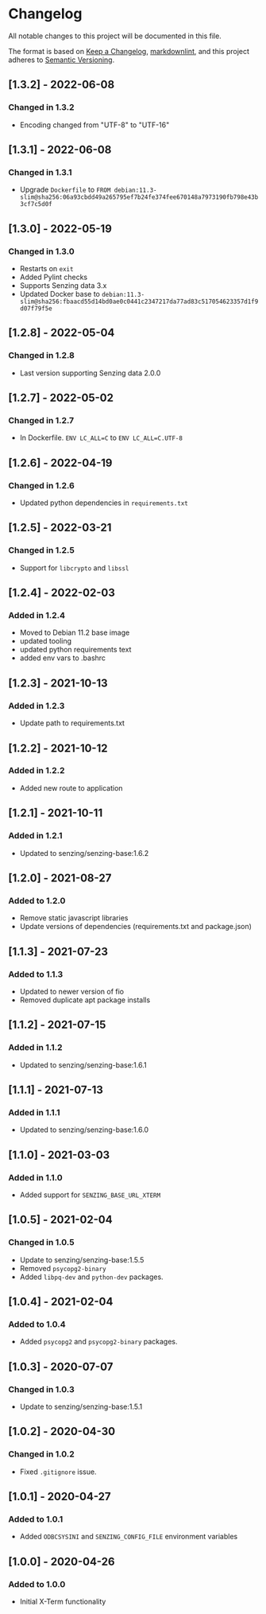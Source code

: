 # Changelog

All notable changes to this project will be documented in this file.

The format is based on [Keep a Changelog](https://keepachangelog.com/en/1.0.0/),
[markdownlint](https://dlaa.me/markdownlint/),
and this project adheres to [Semantic Versioning](https://semver.org/spec/v2.0.0.html).

## [1.3.2] - 2022-06-08

### Changed in 1.3.2

- Encoding changed from "UTF-8" to "UTF-16"

## [1.3.1] - 2022-06-08

### Changed in 1.3.1

- Upgrade `Dockerfile` to `FROM debian:11.3-slim@sha256:06a93cbdd49a265795ef7b24fe374fee670148a7973190fb798e43b3cf7c5d0f`

## [1.3.0] - 2022-05-19

### Changed in 1.3.0

- Restarts on `exit`
- Added Pylint checks
- Supports Senzing data 3.x
- Updated Docker base to `debian:11.3-slim@sha256:fbaacd55d14bd0ae0c0441c2347217da77ad83c517054623357d1f9d07f79f5e`

## [1.2.8] - 2022-05-04

### Changed in 1.2.8

- Last version supporting Senzing data 2.0.0

## [1.2.7] - 2022-05-02

### Changed in 1.2.7

- In Dockerfile. `ENV LC_ALL=C` to `ENV LC_ALL=C.UTF-8`

## [1.2.6] - 2022-04-19

### Changed in 1.2.6

- Updated python dependencies in `requirements.txt`

## [1.2.5] - 2022-03-21

### Changed in 1.2.5

- Support for `libcrypto` and `libssl`

## [1.2.4] - 2022-02-03

### Added in 1.2.4

- Moved to Debian 11.2 base image
- updated tooling
- updated python requirements text
- added env vars to .bashrc

## [1.2.3] - 2021-10-13

### Added in 1.2.3

- Update path to requirements.txt

## [1.2.2] - 2021-10-12

### Added in 1.2.2

- Added new route to application

## [1.2.1] - 2021-10-11

### Added in 1.2.1

- Updated to senzing/senzing-base:1.6.2

## [1.2.0] - 2021-08-27

### Added to 1.2.0

- Remove static javascript libraries
- Update versions of dependencies (requirements.txt and package.json)

## [1.1.3] - 2021-07-23

### Added to 1.1.3

- Updated to newer version of fio
- Removed duplicate apt package installs

## [1.1.2] - 2021-07-15

### Added in 1.1.2

- Updated to senzing/senzing-base:1.6.1

## [1.1.1] - 2021-07-13

### Added in 1.1.1

- Updated to senzing/senzing-base:1.6.0

## [1.1.0] - 2021-03-03

### Added in 1.1.0

- Added support for `SENZING_BASE_URL_XTERM`

## [1.0.5] - 2021-02-04

### Changed in 1.0.5

- Update to senzing/senzing-base:1.5.5
- Removed `psycopg2-binary`
- Added `libpq-dev` and `python-dev` packages.

## [1.0.4] - 2021-02-04

### Added to 1.0.4

- Added `psycopg2` and `psycopg2-binary` packages.

## [1.0.3] - 2020-07-07

### Changed in 1.0.3

- Update to senzing/senzing-base:1.5.1

## [1.0.2] - 2020-04-30

### Changed in 1.0.2

- Fixed `.gitignore` issue.

## [1.0.1] - 2020-04-27

### Added to 1.0.1

- Added `ODBCSYSINI` and `SENZING_CONFIG_FILE` environment variables

## [1.0.0] - 2020-04-26

### Added to 1.0.0

- Initial X-Term functionality
